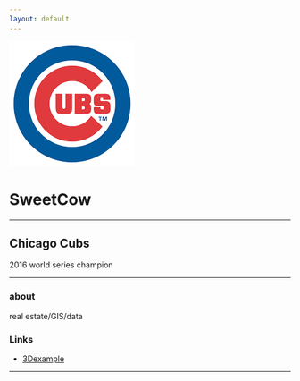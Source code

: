 ```yaml
---
layout: default
---
```


![avatar](CUBS.png)

# SweetCow

- - -

## Chicago Cubs
2016 world series champion 
- - -

### about

real estate/GIS/data

### Links

 * [3Dexample](https://sweetcowcow.github.io/3Dsample/3Dsample.html)

- - -
